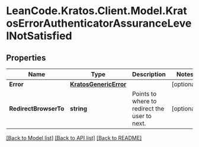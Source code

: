 # LeanCode.Kratos.Client.Model.KratosErrorAuthenticatorAssuranceLevelNotSatisfied

## Properties

Name | Type | Description | Notes
------------ | ------------- | ------------- | -------------
**Error** | [**KratosGenericError**](KratosGenericError.md) |  | [optional] 
**RedirectBrowserTo** | **string** | Points to where to redirect the user to next. | [optional] 

[[Back to Model list]](../../README.md#documentation-for-models) [[Back to API list]](../../README.md#documentation-for-api-endpoints) [[Back to README]](../../README.md)

